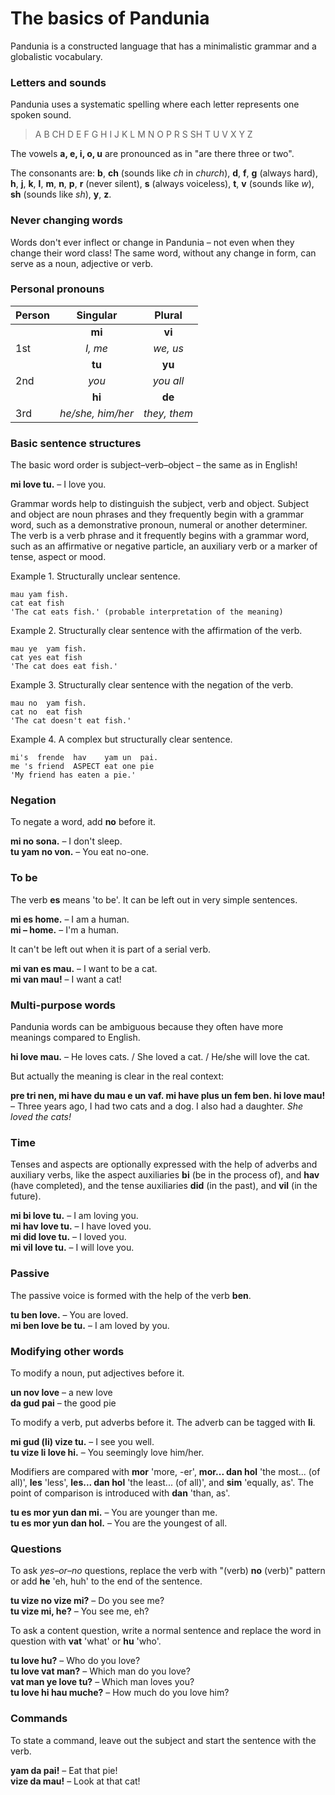 
# The basics of Pandunia

Pandunia is a constructed language that has a minimalistic grammar and a globalistic vocabulary.

### Letters and sounds

Pandunia uses a systematic spelling where
each letter represents one spoken sound.

> A B CH D E F G H I J K L M N O P R S SH T U V X Y Z

The vowels **a, e, i, o, u** are pronounced as in "are there three or two".

The consonants are:
**b**,
**ch** (sounds like _ch_ in _church_),
**d**,
**f**,
**g** (always hard),
**h**,
**j**,
**k**,
**l**,
**m**,
**n**,
**p**,
**r** (never silent),
**s** (always voiceless),
**t**,
**v** (sounds like _w_),
**sh** (sounds like _sh_),
**y**,
**z**.

### Never changing words

Words don't ever inflect or change in Pandunia
– not even when they change their word class!
The same word, without any change in form, can serve as a noun, adjective or verb.

### Personal pronouns

| Person   | Singular          | Plural       |
|:---------|:-----------------:|:------------:|
|          | **mi**            | **vi**       |
| 1st      | _I, me_           | _we, us_     |
|          | **tu**            | **yu**       |
| 2nd      | _you_             | _you all_    |
|          | **hi**            | **de**       |
| 3rd      | _he/she, him/her_ | _they, them_ |

### Basic sentence structures

The basic word order is subject–verb–object
– the same as in English!

**mi love tu.**
– I love you.

Grammar words help to distinguish the subject, verb and object.
Subject and object are noun phrases and they frequently begin with a grammar word,
such as a demonstrative pronoun, numeral or another determiner.
The verb is a verb phrase and it frequently begins with a grammar word,
such as an affirmative or negative particle, an auxiliary verb or a marker of tense, aspect or mood.

Example 1. Structurally unclear sentence.

    mau yam fish.
    cat eat fish
    'The cat eats fish.' (probable interpretation of the meaning)
    
Example 2. Structurally clear sentence with the affirmation of the verb.

    mau ye  yam fish.
    cat yes eat fish
    'The cat does eat fish.'

Example 3. Structurally clear sentence with the negation of the verb.

    mau no  yam fish.
    cat no  eat fish
    'The cat doesn't eat fish.'

Example 4. A complex but structurally clear sentence.

    mi's  frende  hav    yam un  pai.
    me 's friend  ASPECT eat one pie
    'My friend has eaten a pie.'


### Negation

To negate a word, add **no** before it.

**mi no sona.**
– I don't sleep.  
**tu yam no von.**
– You eat no-one.

### To be

The verb
**es**
means 'to be'.
It can be left out in very simple sentences.

**mi es home.**
– I am a human.  
**mi – home.**
– I'm a human.

It can't be left out when it is part of a serial verb.

**mi van es mau.**
– I want to be a cat.  
**mi van mau!**
– I want a cat!

### Multi-purpose words

Pandunia words can be ambiguous because they often have more meanings compared to English.

**hi love mau.**
– He loves cats. / She loved a cat. / He/she will love the cat.

But actually the meaning is clear in the real context:

**pre tri nen, mi have du mau e un vaf. mi have plus un fem ben. hi love mau!**
– Three years ago, I had two cats and a dog. I also had a daughter. _She loved the cats!_

### Time

Tenses and aspects are optionally expressed with the help of adverbs and auxiliary verbs,
like the aspect auxiliaries
**bi**
(be in the process of), and
**hav**
(have completed),
and the tense auxiliaries
**did**
(in the past), and
**vil**
(in the future).

**mi bi love tu.**
– I am loving you.  
**mi hav love tu.**
– I have loved you.  
**mi did love tu.**
– I loved you.  
**mi vil love tu.**
– I will love you.

### Passive

The passive voice is formed with the help of the verb
**ben**.

**tu ben love.**
– You are loved.  
**mi ben love be tu.**
– I am loved by you.

### Modifying other words

To modify a noun, put adjectives before it.

**un nov love**
– a new love  
**da gud pai**
– the good pie

To modify a verb, put adverbs before it.
The adverb can be tagged with
**li**.

**mi gud (li) vize tu.**
– I see you well.  
**tu vize li love hi.**
– You seemingly love him/her.

Modifiers are compared with
**mor**
'more, -er',
**mor... dan hol**
'the most... (of all)',
**les**
'less',
**les... dan hol**
'the least... (of all)', and
**sim**
'equally, as'.
The point of comparison is introduced with
**dan**
'than, as'.

**tu es mor yun dan mi.**
– You are younger than me.  
**tu es mor yun dan hol.**
– You are the youngest of all.

### Questions

To ask _yes–or–no_ questions, replace the verb with "(verb) **no** (verb)" pattern or add
**he**
'eh, huh' to the end of the sentence.

**tu vize no vize mi?**
– Do you see me?  
**tu vize mi, he?**
– You see me, eh?

To ask a content question, write a normal sentence and replace the word in question with
**vat**
'what' or
**hu**
'who'.

**tu love hu?**
– Who do you love?  
**tu love vat man?**
– Which man do you love?  
**vat man ye love tu?**
– Which man loves you?  
**tu love hi hau muche?**
– How much do you love him?

### Commands

To state a command, leave out the subject and start the sentence with the verb.

**yam da pai!**
– Eat that pie!  
**vize da mau!**
– Look at that cat!

